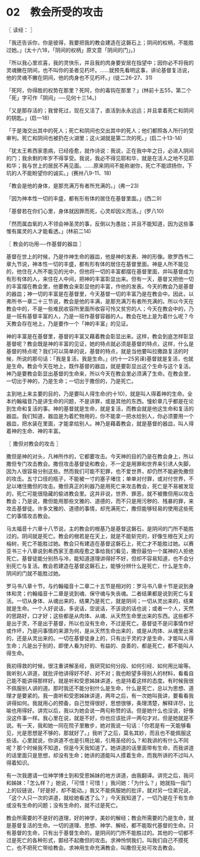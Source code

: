 # 02　教会所受的攻击



〖 读经： 〗

「我还告诉你，你是彼得，我要把我的教会建造在这磐石上；阴间的权柄，不能胜过她。」(太十六18，「阴间的权柄」原文意「阴间的门」。)

「所以我心里欢喜，我的灵快乐，并且我的肉身要安居在指望中；因你必不将我的灵魂撇在阴间，也不叫你的圣者见朽坏。……就预先看明这事，讲论基督复活说，他的灵魂不撇在阴间，他的肉身也不见朽坏。」(徒二26-27、31)

「死阿，你得胜的权势在那里？死阿，你的毒钩在那里？」(林前十五55，第二个「死」字可作「阴间」──见何十三14。)

「又是那存活的；我曾死过，现在又活了，直活到永永远远；并且拿着死亡和阴间的钥匙。」(启一18)

「于是海交出其中的死人；死亡和阴间也交出其中的死人；他们都照各人所行的受审判。死亡和阴间也被扔在火湖里；这火湖就是第二次的死。」(启二十13-14)

「犹太王希西家患病，已经痊愈，就作诗说：我说，正在我中年之日，必进入阴间的门；我余剩的年岁不得享受。我说，我必不得见耶和华，就是在活人之地不见耶和华；我与世上的居民不再见面。……原来阴间不能称谢你，死亡不能颂扬你，下坑的人不能盼望你的诚实。」(赛卅八9-11、18)

「教会是他的身体，是那充满万有者所充满的。」(弗一23)

「因为神本性一切的丰盛，都有形有体的居住在基督里面。」(西二9)

「基督若在你们心里，身体就因罪而死，心灵却因义而活。」(罗八10)

「然而属血氧的人不领会神圣灵的事，反倒以为愚拙；并且不能知道，因为这些事惟有属灵的人才能看透。」(林前二14)



〖 教会的功用──作基督的器皿 〗

基督在世上的时候，乃是作神生命的器皿，他是神的发表、神的形像。歌罗西书二章九节说，神本性一切的丰盛，都有形有体的居住在基督里面。神是人所不能见的，他住在人所不能见的光中，但他将一切的丰富都摆在基督里面，并叫基督成为有形有体的人，来住在人中间，把神的丰富彰显出来。但有一天，基督又把他一切的丰富摆在教会里，他要教会来彰显他的丰富，作他的发表。今天的教会乃是基督的器皿；神一切的丰富是在基督里，今天基督一切的丰富乃是在教会中。因此，以弗所书一章二十三节说，教会是他的丰满，是那充满万有者所充满的。所以今天在教会中的，不是一些难民收容所里面所收容可怜又贫穷的人；今天在教会中的，乃是一班有基督丰富的人，乃是一班作基督容器的人。教会在地上是为着什么呢？今天教会存在地上，乃是要作一个「神的丰富」的见证。

神的丰富是在基督里，基督的丰富又藉着教会彰显出来。这样，教会到底怎样彰显基督呢？教会既是神的丰富的见证，她的特点就必须是基督的特点，这样，什么是基督的特点呢？我们可以简单的说，基督的特点，就是当他要叫拉撒路复活的时候，所说的那句话：「我是复活，我是生命。」(约十一25另译)基督就是复活，也就是生命。教会今天在地上，既作基督的器皿，就是要彰显出这个生命与这个复活。神乃是要教会彰显出基督的生命来，所以今天在教会里必须满了生命。在教会里，一切出于神的，乃是生命；一切出于撒但的，乃是死亡。

主到地上来主要的目的，乃是要叫人得生命(约十10)，就是叫人得着神的生命。全本约翰福音乃是讲生命的问题，不是讲罪，或是其他的东西。憧蚧章几乎都是在论到生命和复活的事。神的基督就是生命，就是复活，而教会就是他这生命和复活的器皿。我们知道，器皿是为着贮物用的，你不能拿一把水给别人，你必须要用一个器皿，把水装在里面，才能拿给别人。神乃是藉着教会，就是基督的器皿，叫人得着神的生命、神的丰富。



〖 撒但对教会的攻击 〗

撒但是神的对头，凡神所作的，它都要攻击。今天神的目的乃是在教会身上，所以撒但专门攻击教会。撒但攻击基督徒和教会，不一定是用罪和世界来引诱人失脚，因为人很容易分别这些。然而我们可能不犯罪，也不爱世界，却仍然不能避免撒但的攻击。五寸口径的瓶子，不能被一寸的塞子堵住；单单对付罪，或对付世界，不足以堵住撒但的攻击。撒但真正的利器乃是用死亡来攻击教会，死亡是不易被发现的，死亡可能很隐藏的偷进教会里。这并非说，世界、罪恶，就不被撒但用以攻击教会；乃是说，撒但能用那些文雅的、道德的，而不只是用污秽的、残暴的罪，来攻击基督徒。许多文雅的、道德的事情，却充满死亡，撒但能够轻易的使用这些死亡的事情攻击教会。

马太福音十六章十八节说，主的教会的根基乃是基督这磐石，是阴间的门所不能胜过的。阴间就是死亡。教会的根若是在天上，就是不能斩完的，好像生根在天上的榕树，死亡不能胜过她。教会只有建造在基督这磐石上，死亡才不能胜过她。以赛亚书三十八章说到希西家王患病痊愈之事给我们看见，撒但最怕一个属神的人拒绝死亡。基督徒能分别热与冷，能知道道理讲得好不好，但却不容易知道，也不会分别死亡与复活。教会若建造在基督这磐石上，能够分辨什么是死亡，什么是生命，阴间的门就不能胜过她。

罗马书八章十节，与约翰福音十二章二十五节是相对的：罗马书八章十节是说到身体和灵；约翰福音十二章是说到魂、保守魂与失丧魂。二者结果都是说到死亡与复活。一切从身体、从魂出来的，结果乃是死亡，就是阴间；一切从灵出来的，结果就是生命。一个人好说话，多说话，空说话，不该说的话也说；或者一个人，天然的思路好，口才好；这些都是从肉体、从魂、从天然生命里出来的东西。这些都不是出于灵，不是出于基督，所以也没有生命，不过是死亡。基督徒不是问事情作好或作坏，乃是问事情的来源为何，是从天然生命出来的，或是从肉体、从魂里出来的，还是从灵出来的。一切在基督徒身上的，只有出于灵的才是生命，才能叫人得生命；凡是出于别的，即使人看为好的、有益的、良善的，都是死亡，都不能叫人得生命。

我初得救的时候，很注重讲解圣经，我研究如何分段、如何引经、如何用比喻等。我听别人讲道，就批评他讲得好不好、对不对；我也盼望多得别人的材料，看看自己能不能讲得那样好。就是听和受恩姊妹讲道，也是持着这样的态度。有时候我很不佩服别人讲的道。那时我还不能分别什么是生命，什么是死亡，总以为思想、道理才是要紧的。我一直听和受恩姊妹讲道，两年之后，有一次她叫我讲，要看看我讲得如何。我就用心的预备，自己觉得很好，思想很够，条理清楚，解释详尽，比喻也用得好。讲完以后，我以为她会说一两句称赞的话。但是她什么也没说，好像没这件事一样。我心里在说，就是不好，你也应该批评一两句才对。但是她就是不说。有一天，我和她一同在院子里散步，她对我说一句话：「你若是有一天能够看见，光是思想是不够的，那就好了。」我听了之后，莫名其妙，而且也不能佩服这些话。心里就说，你讲道不也是引用比喻，引用圣经的么？和我讲的有什么不同呢？那个时候我不知道，但是今天我知道了。她讲道的话里面带有生命，而我讲道的话里面只是思想，却没有生命；她讲的道能叫人摸着生命，而我所讲的不过叫人得着知识。

有一次我邀请一位神学博士到和受恩姊妹的地方讲道，由我翻译。讲完之后，我问和姊妹：「怎么样？」她说，「可惜！可惜！」我问她：「为什么？」她就指一指门上的铰链说，「好是好，却不能动。」我又不能佩服她的批评，就对另一位弟兄说，「这个人只一次的讲道，就给她看透了么？」今天我知道了，一切乃是在于有生命或没有生命的问题；没有生命的，就不过是死亡。

教会所需要的不是好的道理，好的神学，美妙的解经；教会所需要的乃是生命，就是基督复活的生命。一切的道理、思想、神学、解经，都不能取代基督的生命。只有基督的生命，只有出于基督生命的，是阴间的门所不能胜过的。其他的一切都不过是死亡的各种形式，鄑经不起撒但的攻击。求神怜悯我们，叫我们自己不摸死亡，也不把死亡带给教会。求神用生命充满教会，叫撒但无处可攻击教会。

